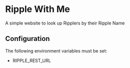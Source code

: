 # Ripple With Me

A simple website to look up Ripplers by their Ripple Name

## Configuration

The following environment variables must be set:

- RIPPLE_REST_URL

